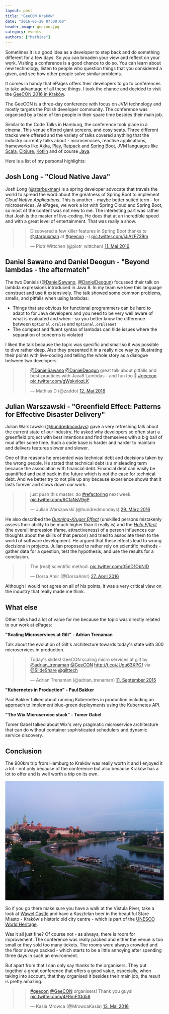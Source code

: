 ```yaml
---
layout: post
title: "GeeCON Kraków"
date: "2016-05-20 07:00:00"
header_image: geecon.jpg
category: events
authors: ["Mathias"]
---
```


Sometimes it is a good idea as a developer to step back and do something different for a few days.
So you can broaden your view and reflect on your work.
Visiting a conference is a good chance to do so.
You can learn about new technology, listen to people who question things that you considered a given, and see how other people solve similar problems.

It comes in handy that ePages offers their developers to go to conferences to take advantage of all these things.
I took the chance and decided to visit the [GeeCON 2016 in Kraków](http://2016.geecon.org/).

The GeeCON is a three-day conference with focus on JVM technology and mostly targets the Polish developer community.
The conference was organised by a team of ten people in their spare time besides their main job.

Similar to the Code Talks in Hamburg, the conference took place in a cinema. This venue offered giant screens, and cosy seats.
Three different tracks were offered and the variety of talks covered anything that the industry currently talks about - microservices, reactive applications, frameworks like [Akka](http://akka.io/), [Play](https://playframework.com/), [Ratpack](https://ratpack.io/) and [Spring Boot](http://projects.spring.io/spring-boot/), JVM languages like [Scala](http://www.scala-lang.org/), [Clojure](https://clojure.org/), [Kotlin](https://kotlinlang.org/) and of course [Java](https://www.oracle.com/de/java/index.html).

Here is a list of my personal highlights:

## Josh Long - "Cloud Native Java"

Josh Long ([@starbuxman](https://twitter.com/starbuxman)) is a spring developer advocate that travels the world to spread the word about the greatness of Spring Boot to implement *Cloud Native Applications*.
This is another - maybe better suited term - for microservices.
At ePages, we work a lot with Spring Cloud and Spring Boot, so most of the content was not new to me.
The interesting part was rather that Josh is the master of live-coding.
He does that at an incredible speed and with a great level of entertainment.
That was really a show.

> <blockquote class="twitter-tweet" data-lang="de"><p lang="en" dir="ltr">Discovered a few killer features in Spring Boot thanks to <a href="https://twitter.com/starbuxman">@starbuxman</a> at <a href="https://twitter.com/hashtag/geecon?src=hash">#geecon</a> ;-) <a href="https://t.co/jJiAzF739m">pic.twitter.com/jJiAzF739m</a></p>&mdash; Piotr Wittchen (@piotr_wittchen) <a href="https://twitter.com/piotr_wittchen/status/730421205967228929">11. Mai 2016</a></blockquote>
<script async src="//platform.twitter.com/widgets.js" charset="utf-8"></script>

## Daniel Sawano and Daniel Deogun - "Beyond lambdas - the aftermatch"

The two Daniels ([@DanielSawano](https://twitter.com/DanielSawano), [@DanielDeogun](https://twitter.com/DanielDeogun)) focussed their talk on lambda expressions introduced in Java 8.
In my team we love this language construct and use it extensively.
The talk showed some common problems, smells, and pitfalls when using lambdas:

- Things that are obvious for functional programmers can be hard to adapt to for Java developers and you need to be very well aware of what is evaluated and when - so you better know the difference between `Optional.orElse` and `Optional.orElseGet`
- The compact and fluent syntax of lambdas can hide issues where the separation of concerns is violated

I liked the talk because the topic was specific and small so it was possible to dive rather deep.
Also they presented it in a really nice way by illustrating their points with live-coding and telling the whole story as a dialogue between two developers.

> <blockquote class="twitter-tweet" data-lang="de"><p lang="en" dir="ltr"><a href="https://twitter.com/DanielSawano">@DanielSawano</a> <a href="https://twitter.com/DanielDeogun">@DanielDeogun</a> great talk about pitfalls and best-practices with Java8 Lambdas - and fun too 💯 <a href="https://twitter.com/hashtag/geecon?src=hash">#geecon</a> <a href="https://t.co/gWpkvIozLK">pic.twitter.com/gWpkvIozLK</a></p>&mdash; Mathias D (@zaddo) <a href="https://twitter.com/zaddo/status/730666445688979456">12. Mai 2016</a></blockquote>
<script async src="//platform.twitter.com/widgets.js" charset="utf-8"></script>

## Julian Warszawski - "Greenfield Effect: Patterns for Effective Disaster Delivery"

Julian Warszawski ([@hundredmondays](https://twitter.com/hundredmondays)) gave a very refreshing talk about the current state of our industry.
He asked why developers so often start a greenfield project with best intentions and find themselves with a big ball of mud after some time.
Such a code base is harder and harder to maintain and delivers features slower and slower.

One of the reasons he presented was technical debt and decisions taken by the wrong people.
He stated that technical debt is a misleading term because the association with financial debt.
Financial debt can easily be quantified and paid back in the future which is not the case for technical debt.
And we better try to not pile up any because experience shows that it lasts forever and slows down our work.

> <blockquote class="twitter-tweet" data-lang="de"><p lang="en" dir="ltr">just push this master. do <a href="https://twitter.com/hashtag/refactoring?src=hash">#refactoring</a> next week. <a href="https://t.co/6CfaNsV9gP">pic.twitter.com/6CfaNsV9gP</a></p>&mdash; Julian Warszawski (@hundredmondays) <a href="https://twitter.com/hundredmondays/status/714920417215918084">29. März 2016</a></blockquote>
  <script async src="//platform.twitter.com/widgets.js" charset="utf-8"></script>

He also described the [*Dunning-Kruger Effect*](https://en.wikipedia.org/wiki/Dunning%E2%80%93Kruger_effect) (unskilled persons mistakenly assess their ability to be much higher than it really is) and the [*Halo Effect*](https://en.wikipedia.org/wiki/Halo_effect) (the overall impression (fame, attractiveness) of a person influences our thoughts about the skills of that person) and tried to associate them to the world of software development.
He argued that these effects lead to wrong decisions in projects.
Julian proposed to rather rely on scientific methods - gather data for a question, test the hypothesis, and use the results for a conclusion.

> <blockquote class="twitter-tweet" data-lang="de"><p lang="en" dir="ltr">The (real) scientific method. <a href="https://t.co/05nD1ObNlD">pic.twitter.com/05nD1ObNlD</a></p>&mdash; Dorsa Amir (@DorsaAmir) <a href="https://twitter.com/DorsaAmir/status/725130523694256128">27. April 2016</a></blockquote>
<script async src="//platform.twitter.com/widgets.js" charset="utf-8"></script>

Although I would not agree on all of his points, it was a very critical view on the industry that really made me think.

## What else

Other talks had a lot of value for me because the topic was directly related to our work at ePages:

 **"Scaling Microservices at Gilt" - Adrian Trenaman**

 Talk about the evolution of Gilt's architecture towards today's state with 300 microservices in production.

 > <blockquote class="twitter-tweet" data-cards="hidden" data-lang="de"><p lang="en" dir="ltr">Today&#39;s slides! GeeCON scaling micro services at gilt by <a href="https://twitter.com/adrian_trenaman">@adrian_trenaman</a> <a href="https://twitter.com/GeeCON">@GeeCON</a> <a href="http://t.co/JUgu63XPGf">http://t.co/JUgu63XPGf</a> via <a href="https://twitter.com/SlideShare">@SlideShare</a> <a href="https://twitter.com/gilttech">@gilttech</a></p>&mdash; Adrian Trenaman (@adrian_trenaman) <a href="https://twitter.com/adrian_trenaman/status/642320016831041536">11. September 2015</a></blockquote>
<script async src="//platform.twitter.com/widgets.js" charset="utf-8"></script>

 **"Kubernetes in Production" - Paul Bakker**

Paul Bakker talked about running Kubernetes in production including an approach to implement blue-green deployments using the Kubernetes API.

**"The Wix Microservice stack" - Tomer Gabel**

Tomer Gabel talked about Wix's very pragmatic microservice architecture that can do without container sophisticated schedulers and dynamic service discovery.

## Conclusion

The 900km trip from Hamburg to Kraków was really worth it and I enjoyed it a lot - not only because of the conference but also because Kraków has a lot to offer and is well worth a trip on its own.

![](/assets/img/pages/blog/images/blog-geecon-1.jpg)

So if you go there make sure you have a walk at the Vistula River, take a look at [Wawel Castle](http://www.wawel.krakow.pl/en/) and have a Kasztelan beer in the beautiful Stare Miasto - Kraków's historic old city centre - which is part of the [UNESCO World Heritage](http://whc.unesco.org/en/list/29).

Was it all just fine? Of course not - as always, there is room for improvement.
The conference was really packed and either the venue is too small or they sold too many tickets.
The rooms were always crowded and the floor always packed - which starts to be a little annoying after spending three days in such an environment.

But apart from that I can only say thanks to the organisers.
They put together a great conference that offers a good value, especially, when taking into account, that they organised it besides their main job, the result is pretty amazing.

> <blockquote class="twitter-tweet" data-lang="de"><p lang="en" dir="ltr"><a href="https://twitter.com/hashtag/geecon?src=hash">#geecon</a> <a href="https://twitter.com/GeeCON">@GeeCON</a> organisers! Thank you guys! <a href="https://t.co/4FRmFfGd58">pic.twitter.com/4FRmFfGd58</a></p>&mdash; Kasia Mrowca (@MrowcaKasia) <a href="https://twitter.com/MrowcaKasia/status/731125222758354944">13. Mai 2016</a></blockquote>
<script async src="//platform.twitter.com/widgets.js" charset="utf-8"></script>
